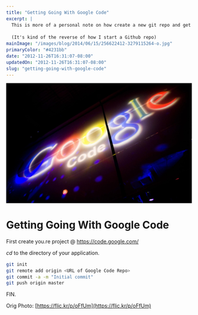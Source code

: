 ```yaml
---
title: "Getting Going With Google Code"
excerpt: |
  This is more of a personal note on how create a new git repo and get it pushed to Google Code.

  (It's kind of the reverse of how I start a Github repo)
mainImage: "/images/blog/2014/06/15/256622412-3279115264-o.jpg"
primaryColor: "#4231bb"
date: "2012-11-26T16:31:07-08:00"
updatedOn: "2012-11-26T16:31:07-08:00"
slug: "getting-going-with-google-code"
---
```

![Key art for blog post "Getting Going With Google Code "](/images/blog/2014/06/15/256622412-3279115264-o.jpg)

# Getting Going With Google Code

First create you.re project @ https://code.google.com/

_cd_ to the directory of your application.

```bash
git init
git remote add origin <URL of Google Code Repo>
git commit -a -m "Initial commit"
git push origin master
```

FIN.

Orig Photo: [https://flic.kr/p/oFfUm](https://flic.kr/p/oFfUm)
